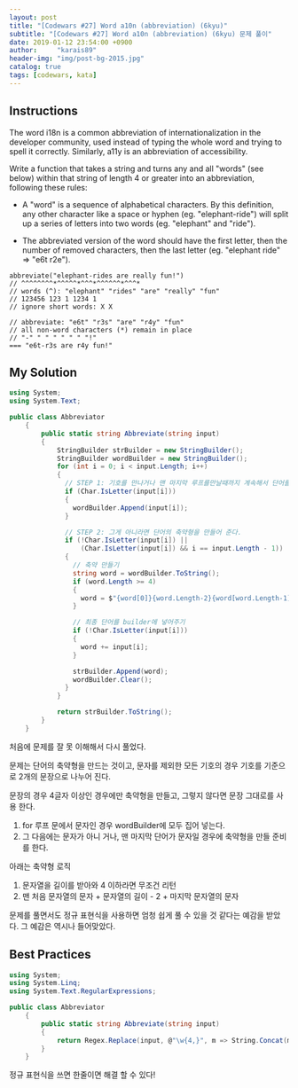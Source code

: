 ```yaml
---
layout: post
title: "[Codewars #27] Word a10n (abbreviation) (6kyu)"
subtitle: "[Codewars #27] Word a10n (abbreviation) (6kyu) 문제 풀이"
date: 2019-01-12 23:54:00 +0900
author:     "karais89"
header-img: "img/post-bg-2015.jpg"
catalog: true
tags: [codewars, kata]
---
```


## Instructions

The word i18n is a common abbreviation of internationalization in the developer community, used instead of typing the whole word and trying to spell it correctly. Similarly, a11y is an abbreviation of accessibility.

Write a function that takes a string and turns any and all "words" (see below) within that string of length 4 or greater into an abbreviation, following these rules:

- A "word" is a sequence of alphabetical characters. By this definition, any other character like a space or hyphen (eg. "elephant-ride") will split up a series of letters into two words (eg. "elephant" and "ride").

- The abbreviated version of the word should have the first letter, then the number of removed characters, then the last letter (eg. "elephant ride" => "e6t r2e").

```
abbreviate("elephant-rides are really fun!")
// ^^^^^^^^*^^^^^*^^^*^^^^^^*^^^*
// words (^): "elephant" "rides" "are" "really" "fun"
// 123456 123 1 1234 1
// ignore short words: X X

// abbreviate: "e6t" "r3s" "are" "r4y" "fun"
// all non-word characters (*) remain in place
// "-" " " " " " " "!"
=== "e6t-r3s are r4y fun!"
```

## My Solution

```csharp
using System;
using System.Text;

public class Abbreviator
    {
        public static string Abbreviate(string input)
        {
            StringBuilder strBuilder = new StringBuilder();
            StringBuilder wordBuilder = new StringBuilder();
            for (int i = 0; i < input.Length; i++)
            {
              // STEP 1: 기호를 만나거나 맨 마지막 루프를만날때까지 계속해서 단어를 더해준다.
              if (Char.IsLetter(input[i]))
              {
                wordBuilder.Append(input[i]);
              }

              // STEP 2: 그게 아니라면 단어의 축약형을 만들어 준다.
              if (!Char.IsLetter(input[i]) ||
                  (Char.IsLetter(input[i]) && i == input.Length - 1))
              {
                // 축약 만들기
                string word = wordBuilder.ToString();
                if (word.Length >= 4)
                {
                  word = $"{word[0]}{word.Length-2}{word[word.Length-1]}";
                }

                // 최종 단어를 builder에 넣어주기
                if (!Char.IsLetter(input[i]))
                {
                  word += input[i];
                }

                strBuilder.Append(word);
                wordBuilder.Clear();
              }
            }

            return strBuilder.ToString();
        }
    }
```


처음에 문제를 잘 못 이해해서 다시 풀었다.

문제는 단어의 축약형을 만드는 것이고, 문자를 제외한 모든 기호의 경우 기호를 기준으로 2개의 문장으로 나누어 진다.

문장의 경우 4글자 이상인 경우에만 축약형을 만들고, 그렇지 않다면 문장 그대로를 사용 한다.

1. for 루프 문에서 문자인 경우 wordBuilder에 모두 집어 넣는다.
2. 그 다음에는 문자가 아니 거나, 맨 마지막 단어가 문자일 경우에 축약형을 만들 준비를 한다.

아래는 축약형 로직
1. 문자열을 길이를 받아와 4 이하라면 무조건 리턴
2. 맨 처음 문자열의 문자 + 문자열의 길이 - 2 + 마지막 문자열의 문자

문제를 풀면서도 정규 표현식을 사용하면 엄청 쉽게 풀 수 있을 것 같다는 예감을 받았다. 그 예감은 역시나 들어맞았다.

## Best Practices

```csharp
using System;
using System.Linq;
using System.Text.RegularExpressions;

public class Abbreviator
    {
        public static string Abbreviate(string input)
        {
            return Regex.Replace(input, @"\w{4,}", m => String.Concat(m.ToString().First(), m.ToString().Count() - 2, m.ToString().Last()));
        }
    }
```

정규 표현식을 쓰면 한줄이면 해결 할 수 있다!